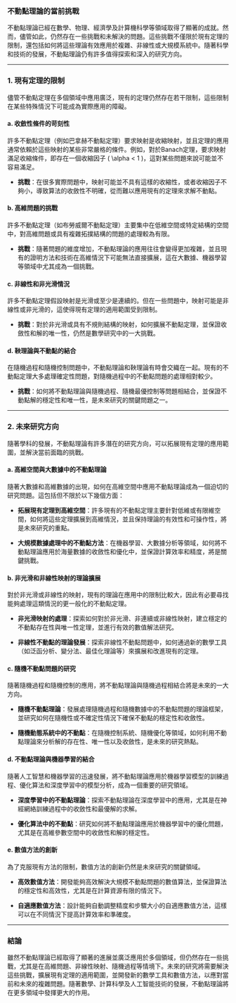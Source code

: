 ### **不動點理論的當前挑戰**

不動點理論已經在數學、物理、經濟學及計算機科學等領域取得了顯著的成就。然而，儘管如此，仍然存在一些挑戰和未解決的問題。這些挑戰不僅限於現有定理的限制，還包括如何將這些理論有效應用於複雜、非線性或大規模系統中。隨著科學和技術的發展，不動點理論仍有許多值得探索和深入的研究方向。

---

### **1. 現有定理的限制**

儘管不動點定理在多個領域中應用廣泛，現有的定理仍然存在若干限制，這些限制在某些特殊情況下可能成為實際應用的障礙。

#### **a. 收斂性條件的苛刻性**

許多不動點定理（例如巴拿赫不動點定理）要求映射是收縮映射，並且定理的應用通常依賴於這些映射的某些非常嚴格的條件。例如，對於Banach定理，要求映射滿足收縮條件，即存在一個收縮因子 \( \alpha < 1 \)，這對某些問題來說可能並不容易滿足。

- **挑戰**：在很多實際問題中，映射可能並不具有這樣的收縮性，或者收縮因子不夠小，導致算法的收斂性不明確，從而難以應用現有的定理來求解不動點。

#### **b. 高維問題的挑戰**

許多不動點定理（如布勞威爾不動點定理）主要集中在低維空間或特定結構的空間中，對高維問題或具有複雜拓撲結構的問題的處理較為有限。

- **挑戰**：隨著問題的維度增加，不動點理論的應用往往會變得更加複雜，並且現有的證明方法和技術在高維情況下可能無法直接擴展，這在大數據、機器學習等領域中尤其成為一個挑戰。

#### **c. 非線性和非光滑情況**

許多不動點定理假設映射是光滑或至少是連續的。但在一些問題中，映射可能是非線性或非光滑的，這使得現有定理的適用範圍受到限制。

- **挑戰**：對於非光滑或具有不規則結構的映射，如何擴展不動點定理，並保證收斂性和解的唯一性，仍然是數學研究中的一大挑戰。

#### **d. 鞅理論與不動點的結合**

在隨機過程和隨機控制問題中，不動點理論和鞅理論有時會交織在一起。現有的不動點定理大多處理確定性問題，對隨機過程中的不動點問題的處理相對較少。

- **挑戰**：如何將不動點理論與隨機過程、隨機最優控制等問題相結合，並保證不動點解的穩定性和唯一性，是未來研究的關鍵問題之一。

---

### **2. 未來研究方向**

隨著學科的發展，不動點理論有許多潛在的研究方向，可以拓展現有定理的應用範圍，並解決當前面臨的挑戰。

#### **a. 高維空間與大數據中的不動點理論**

隨著大數據和高維數據的出現，如何在高維空間中應用不動點理論成為一個迫切的研究問題。這包括但不限於以下幾個方面：

- **拓展現有定理到高維空間**：許多現有的不動點定理主要針對低維或有限維空間，如何將這些定理擴展到高維情況，並且保持理論的有效性和可操作性，將是未來研究的重點。
  
- **大規模數據處理中的不動點方法**：在機器學習、大數據分析等領域，如何將不動點理論應用於海量數據的收斂性和優化中，並保證計算效率和精度，將是關鍵挑戰。

#### **b. 非光滑和非線性映射的理論擴展**

對於非光滑或非線性的映射，現有的理論在應用中的限制比較大，因此有必要尋找能夠處理這類情況的更一般化的不動點定理。

- **非光滑映射的處理**：探索如何對於非光滑、非連續或非線性映射，建立穩定的不動點存在性與唯一性定理，並進行有效的數值解法研究。

- **非線性不動點的理論發展**：探索非線性不動點問題中，如何通過新的數學工具（如泛函分析、變分法、最佳化理論等）來擴展和改進現有的定理。

#### **c. 隨機不動點問題的研究**

隨著隨機過程和隨機控制的應用，將不動點理論與隨機過程相結合將是未來的一大方向。

- **隨機不動點理論**：發展處理隨機過程和隨機數據中的不動點問題的理論框架，並研究如何在隨機性或不確定性情況下確保不動點的穩定性和收斂性。

- **隨機動態系統中的不動點**：在隨機控制系統、隨機優化等領域，如何利用不動點理論來分析解的存在性、唯一性以及收斂性，是未來的研究熱點。

#### **d. 不動點理論與機器學習的結合**

隨著人工智慧和機器學習的迅速發展，將不動點理論應用於機器學習模型的訓練過程、優化算法和深度學習中的模型分析，成為一個重要的研究領域。

- **深度學習中的不動點理論**：探索不動點理論在深度學習中的應用，尤其是在神經網絡訓練過程中的收斂性和最優解的求解。
  
- **優化算法中的不動點**：研究如何將不動點理論應用於機器學習中的優化問題，尤其是在高維參數空間中的收斂性和解的穩定性。

#### **e. 數值方法的創新**

為了克服現有方法的限制，數值方法的創新仍然是未來研究的關鍵領域。

- **高效數值方法**：開發能夠高效解決大規模不動點問題的數值算法，並保證算法的穩定性和高效性，尤其是在計算資源有限的情況下。

- **自適應數值方法**：設計能夠自動調整精度和步驟大小的自適應數值方法，這樣可以在不同情況下提高計算效率和準確度。

---

### **結論**

雖然不動點理論已經取得了顯著的進展並廣泛應用於多個領域，但仍然存在一些挑戰，尤其是在高維問題、非線性映射、隨機過程等情境下。未來的研究將需要解決這些挑戰，擴展現有定理的適用範圍，並開發新的數學工具和數值方法，以應對當前和未來的複雜問題。隨著數學、計算科學及人工智能技術的發展，不動點理論將在更多領域中發揮更大的作用。